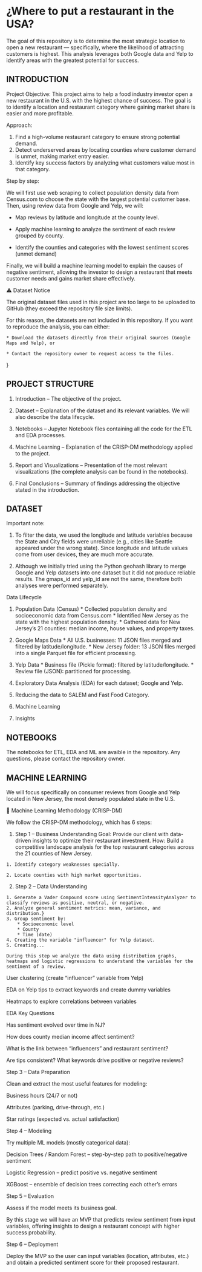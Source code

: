 # ¿Where to put a restaurant in the USA?
The goal of this repository is to determine the most strategic location to open a new restaurant — specifically, where the likelihood of attracting customers is highest. This analysis leverages both Google data and Yelp to identify areas with the greatest potential for success.



## INTRODUCTION

Project Objective: This project aims to help a food industry investor open a new restaurant in the U.S. with the highest chance of success. The goal is to identify a location and restaurant category where gaining market share is easier and more profitable.

Approach:

  1. Find a high-volume restaurant category to ensure strong potential demand.
  2. Detect underserved areas by locating counties where customer demand is unmet, making market entry easier.
  3. Identify key success factors by analyzing what customers value most in that category.

Step by step:

We will first use web scraping to collect population density data from Census.com to choose the state with the largest potential customer base. Then, using review data from Google and Yelp, we will:

  * Map reviews by latitude and longitude at the county level.

  * Apply machine learning to analyze the sentiment of each review grouped by county.

  * Identify the counties and categories with the lowest sentiment scores (unmet demand)

Finally, we will build a machine learning model to explain the causes of negative sentiment, allowing the investor to design a restaurant that meets customer needs and gains market share effectively.



⚠️ Dataset Notice

The original dataset files used in this project are too large to be uploaded to GitHub (they exceed the repository file size limits).

For this reason, the datasets are not included in this repository.
If you want to reproduce the analysis, you can either:

    * Download the datasets directly from their original sources (Google Maps and Yelp), or

    * Contact the repository owner to request access to the files.

}





## PROJECT STRUCTURE


1. Introduction – The objective of the project.

2. Dataset – Explanation of the dataset and its relevant variables. We will also describe the data lifecycle.

3. Notebooks – Jupyter Notebook files containing all the code for the ETL and EDA processes.

4. Machine Learning – Explanation of the CRISP-DM methodology applied to the project.

5. Report and Visualizations – Presentation of the most relevant visualizations (the complete analysis can be found in the notebooks).

6. Final Conclusions – Summary of findings addressing the objective stated in the introduction.




## DATASET

Important note:
1. To filter the data, we used the longitude and latitude variables because the State and City fields were unreliable (e.g., cities like Seattle appeared under the wrong state).
Since longitude and latitude values come from user devices, they are much more accurate.

2. Although we initially tried using the Python geohash library to merge Google and Yelp datasets into one dataset but it did not produce reliable results. The gmaps_id and yelp_id are not the same, therefore both analyses were performed separately.

Data Lifecycle

  1. Population Data (Census)
    * Collected population density and socioeconomic data from Census.com
    * Identified New Jersey as the state with the highest population density.
    * Gathered data for New Jersey’s 21 counties: median income, house values, and property taxes.


  2. Google Maps Data
    * All U.S. businesses: 11 JSON files merged and filtered by latitude/longitude.
    * New Jersey folder: 13 JSON files merged into a single Parquet file for efficient processing.

  3. Yelp Data
    * Business file (Pickle format): filtered by latitude/longitude.
    * Review file (JSON): partitioned for processing.

  4. Exploratory Data Analysis (EDA) for each dataset; Google and Yelp.
     
  5. Reducing the data to SALEM and Fast Food Category.
     
  6. Machine Learning
     
  7. Insights


## NOTEBOOKS

The notebooks for ETL, EDA and ML are avaible in the repository. Any questions, please contact the repository owner.

## MACHINE LEARNING

We will focus specifically on consumer reviews from Google and Yelp located in New Jersey, the most densely populated state in the U.S.

🤖 Machine Learning Methodology (CRISP-DM)

We follow the CRISP-DM methodology, which has 6 steps:

  1. Step 1 – Business Understanding
    Goal: Provide our client with data-driven insights to optimize their restaurant investment.
    How: Build a competitive landscape analysis for the top restaurant categories across the 21 counties of New Jersey.
  
    1. Identify category weaknesses specially. 
  
    2. Locate counties with high market opportunities.

  
  2. Step 2 – Data Understanding

    1. Generate a Vader Compound score using SentimentIntensityAnalyzer to classify reviews as positive, neutral, or negative.
    2. Analyze general sentiment metrics: mean, variance, and distribution.}
    3. Group sentiment by: 
        * Socioeconomic level
        * County
        * Time (date)
    4. Creating the variable "influencer" for Yelp dataset. 
    5. Creating...

    During this step we analyze the data using distribution graphs, heatmaps and logistic regressions to understand the variables for the sentiment of a review.

    



User clustering (create “influencer” variable from Yelp)

EDA on Yelp tips to extract keywords and create dummy variables

Heatmaps to explore correlations between variables

EDA Key Questions

Has sentiment evolved over time in NJ?

How does county median income affect sentiment?

What is the link between “influencers” and restaurant sentiment?

Are tips consistent? What keywords drive positive or negative reviews?

Step 3 – Data Preparation

Clean and extract the most useful features for modeling:

Business hours (24/7 or not)

Attributes (parking, drive-through, etc.)

Star ratings (expected vs. actual satisfaction)

Step 4 – Modeling

Try multiple ML models (mostly categorical data):

Decision Trees / Random Forest – step-by-step path to positive/negative sentiment

Logistic Regression – predict positive vs. negative sentiment

XGBoost – ensemble of decision trees correcting each other’s errors

Step 5 – Evaluation

Assess if the model meets its business goal.

By this stage we will have an MVP that predicts review sentiment from input variables, offering insights to design a restaurant concept with higher success probability.

Step 6 – Deployment

Deploy the MVP so the user can input variables (location, attributes, etc.) and obtain a predicted sentiment score for their proposed restaurant.
